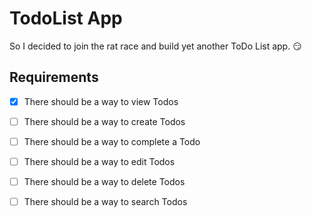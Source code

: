 # TodoList App

So I decided to join the rat race and build yet another ToDo List app. 😏

## Requirements

-   [x] There should be a way to view Todos

-   [ ] There should be a way to create Todos
-   [ ] There should be a way to complete a Todo
-   [ ] There should be a way to edit Todos
-   [ ] There should be a way to delete Todos
-   [ ] There should be a way to search Todos
